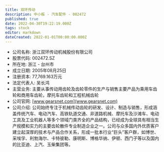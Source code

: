 ```yaml
---
title: 双环传动
description: 中小板 - 汽车配件 - 002472
published: true
date: 2022-04-30T19:22:19.000Z
tags: stock
editor: markdown
dateCreated: 2022-01-01T00:00:00.000Z
---
```


- 公司名称: 浙江双环传动机械股份有限公司
- 股票代码: 002472.SZ
- 所在地: 浙江 - 台州市
- 成立日期: 2005年08月25日
- 注册资本: 77,769.163万元
- 法定代表人: 吴长鸿
- 主营业务: 主要从事传动用齿轮及齿轮零件的生产与销售主要产品为乘用车齿轮和商用车齿轮，摩托车齿轮和工程机械齿轮
- 公司官网: [www.gearsnet.com](www.gearsnet.com)
- 公司介绍: 公司始终专注于机械传动齿轮的研发、设计、制造与销售，形成涵盖传统汽车、电动汽车、高铁轨道交通、非道路机械、摩托车及沙滩车、电动工具及工业机器人等多个领域门类齐全的产品结构，已经成为全球具有相当生产规模和实力的主要齿轮散件专业制造企业之一。公司与众多国内外优质客户建立起深厚的技术与产品合作关系，形成一批本行业“巨头”客户群，如博世、采埃孚、利勃海尔、卡特彼勒、康明斯、博格华纳、伊顿、西门子等以及国内的比亚迪、上汽、玉柴集团等。


